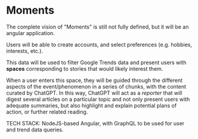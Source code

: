 # Moments

The complete vision of "Moments" is still not fully defined, but it will be an angular application.

Users will be able to create accounts, and select preferences (e.g. hobbies, interests, etc.).

This data will be used to filter Google Trends data and present users with **spaces** corresponding to stories that would likely interest them.

When a user enters this space, they will be guided through the different aspects of the event/phenomenon in a series of chunks, with the content curated by ChatGPT. In this way, ChatGPT will act as a *reporter* that will digest several articles on a particular topic and not only present users with adequate summaries, but also highlight and explain potential plans of action, or further related reading.

TECH STACK:
NodeJS-based Angular, with GraphQL to be used for user and trend data queries.
